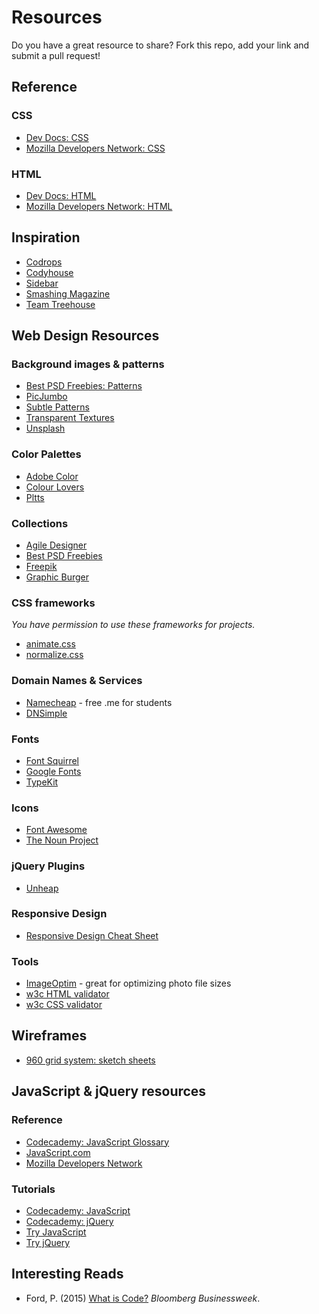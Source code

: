 # Resources

Do you have a great resource to share? Fork this repo, add your link and submit a pull request!


## Reference

### CSS

- [Dev Docs: CSS](http://devdocs.io/css/)
- [Mozilla Developers Network: CSS](https://developer.mozilla.org/en-US/docs/Web/CSS)

### HTML

- [Dev Docs: HTML](http://devdocs.io/html/)
- [Mozilla Developers Network: HTML](https://developer.mozilla.org/en-US/docs/Web/HTML)

## Inspiration

- [Codrops](http://tympanus.net/codrops/)
- [Codyhouse](http://codyhouse.co/library/)
- [Sidebar](http://sidebar.io/)
- [Smashing Magazine](http://www.smashingmagazine.com/)
- [Team Treehouse](http://blog.teamtreehouse.com/)


## Web Design Resources

### Background images & patterns

- [Best PSD Freebies: Patterns](http://www.bestpsdfreebies.com/category-freebie/patterns/)
- [PicJumbo](http://picjumbo.com/)
- [Subtle Patterns](http://subtlepatterns.com/)
- [Transparent Textures](http://www.transparenttextures.com/)
- [Unsplash](https://unsplash.com/)

### Color Palettes

- [Adobe Color](https://color.adobe.com/explore/newest/?time=all)
- [Colour Lovers](http://www.colourlovers.com/)
- [Pltts](http://pltts.me/)

### Collections

- [Agile Designer](http://agiledesigners.com/)
- [Best PSD Freebies](http://www.bestpsdfreebies.com)
- [Freepik](http://www.freepik.com/)
- [Graphic Burger](http://graphicburger.com/)

### CSS frameworks

*You have permission to use these frameworks for projects.*

- [animate.css](https://daneden.github.io/animate.css/)
- [normalize.css](https://necolas.github.io/normalize.css/)

### Domain Names & Services

- [Namecheap](http://nc.me) - free .me for students
- [DNSimple](http://dnsimple.com)

### Fonts

- [Font Squirrel](http://www.fontsquirrel.com/)
- [Google Fonts](https://www.google.com/fonts)
- [TypeKit](https://typekit.com/)

### Icons

- [Font Awesome](https://fortawesome.github.io/Font-Awesome/)
- [The Noun Project](https://thenounproject.com)

### jQuery Plugins

- [Unheap](http://www.unheap.com/)


### Responsive Design

- [Responsive Design Cheat Sheet](http://blog.uxpin.com/4596/responsive-web-design-cheat-sheet/)

### Tools

- [ImageOptim](https://imageoptim.com/) - great for optimizing photo file sizes
- [w3c HTML validator](http://validator.w3.org/)
- [w3c CSS validator](https://jigsaw.w3.org/css-validator/)

## Wireframes

- [960 grid system: sketch sheets](https://github.com/nathansmith/960-Grid-System/tree/master/sketch_sheets)


## JavaScript & jQuery resources

### Reference

- [Codecademy: JavaScript Glossary](https://www.codecademy.com/glossary)
- [JavaScript.com](https://www.javascript.com/)
- [Mozilla Developers Network](https://developer.mozilla.org/en-US/docs/Web/JavaScript/Guide)

### Tutorials
- [Codecademy: JavaScript](https://www.codecademy.com/en/tracks/javascript)
- [Codecademy: jQuery](https://www.codecademy.com/learn/jquery)
- [Try JavaScript](https://www.javascript.com/try)
- [Try jQuery](http://try.jquery.com/)


## Interesting Reads

- Ford, P. (2015) [What is Code?](http://www.bloomberg.com/graphics/2015-paul-ford-what-is-code/) *Bloomberg Businessweek*.
